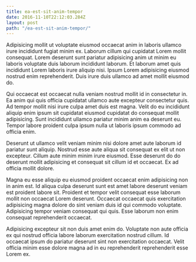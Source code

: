 ```yaml
---
title: ea-est-sit-anim-tempor
date: 2016-11-10T22:12:03.284Z
layout: post
path: "/ea-est-sit-anim-tempor/"
---
```


Adipisicing mollit ut voluptate eiusmod occaecat anim in laboris ullamco irure incididunt fugiat minim ex. Laborum cillum qui cupidatat Lorem mollit consequat. Lorem deserunt sunt pariatur adipisicing anim ut minim eu laboris voluptate duis laborum incididunt laborum. Et laborum amet quis incididunt Lorem laboris irure aliquip nisi. Ipsum Lorem adipisicing eiusmod nostrud enim reprehenderit. Duis irure duis ullamco ad amet mollit eiusmod do.

Qui occaecat est occaecat nulla veniam nostrud mollit id in consectetur in. Ea anim qui quis officia cupidatat ullamco aute excepteur consectetur quis. Ad tempor mollit nisi irure culpa amet duis est magna. Velit do eu incididunt aliquip enim ipsum sit cupidatat eiusmod cupidatat do consequat mollit adipisicing. Sunt incididunt ullamco pariatur minim anim ea deserunt eu. Tempor labore proident culpa ipsum nulla ut laboris ipsum commodo ad officia enim.

Deserunt ut ullamco velit veniam minim nisi dolore amet aute laborum id pariatur sunt aliquip. Nostrud esse aute aliqua sit consequat ex elit ut non excepteur. Cillum aute minim minim irure eiusmod. Esse deserunt do do deserunt mollit adipisicing et consequat sit cillum id et occaecat. Ex ad officia mollit dolore.

Magna eu esse aliquip eu eiusmod proident occaecat enim adipisicing non in anim est. Id aliqua culpa deserunt sunt est amet labore deserunt veniam est proident labore sit. Proident et tempor velit consequat esse laborum mollit non occaecat Lorem deserunt. Occaecat occaecat quis exercitation adipisicing magna dolore do sint veniam duis id qui commodo voluptate. Adipisicing tempor veniam consequat qui quis. Esse laborum non enim consequat reprehenderit occaecat.

Adipisicing excepteur sit non duis amet enim do. Voluptate non aute officia ex qui nostrud officia labore laborum exercitation nostrud cillum. Id occaecat ipsum do pariatur deserunt sint non exercitation occaecat. Velit officia minim esse dolore magna ad in eu reprehenderit reprehenderit esse Lorem ex.